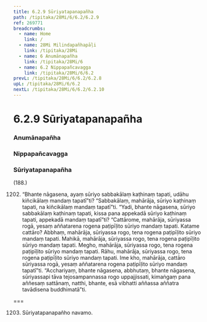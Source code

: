 ```yaml
---
title: 6.2.9 Sūriyatapanapañha
path: /tipitaka/28Mi/6/6.2/6.2.9
ref: 269771
breadcrumbs:
  - name: Home
    link: /
  - name: 28Mi Milindapañhapāḷi
    link: /tipitaka/28Mi
  - name: 6 Anumānapañha
    link: /tipitaka/28Mi/6
  - name: 6.2 Nippapañcavagga
    link: /tipitaka/28Mi/6/6.2
prevL: /tipitaka/28Mi/6/6.2/6.2.8
upL: /tipitaka/28Mi/6/6.2
nextL: /tipitaka/28Mi/6/6.2/6.2.10
---
```


# 6.2.9 Sūriyatapanapañha

### Anumānapañha

### Nippapañcavagga

### Sūriyatapanapañha

(188.)

1202. “Bhante nāgasena, ayaṃ sūriyo sabbakālaṃ kaṭhinaṃ tapati, udāhu kiñcikālaṃ mandaṃ tapatī”ti? “Sabbakālaṃ, mahārāja, sūriyo kaṭhinaṃ tapati, na kiñcikālaṃ mandaṃ tapatī”ti. “Yadi, bhante nāgasena, sūriyo sabbakālaṃ kaṭhinaṃ tapati, kissa pana appekadā sūriyo kaṭhinaṃ tapati, appekadā mandaṃ tapatī”ti? “Cattārome, mahārāja, sūriyassa rogā, yesaṃ aññatarena rogena paṭipīḷito sūriyo mandaṃ tapati. Katame cattāro? Abbhaṃ, mahārāja, sūriyassa rogo, tena rogena paṭipīḷito sūriyo mandaṃ tapati. Mahikā, mahārāja, sūriyassa rogo, tena rogena paṭipīḷito sūriyo mandaṃ tapati. Megho, mahārāja, sūriyassa rogo, tena rogena paṭipīḷito sūriyo mandaṃ tapati. Rāhu, mahārāja, sūriyassa rogo, tena rogena paṭipīḷito sūriyo mandaṃ tapati. Ime kho, mahārāja, cattāro sūriyassa rogā, yesaṃ aññatarena rogena paṭipīḷito sūriyo mandaṃ tapatī”ti. “Acchariyaṃ, bhante nāgasena, abbhutaṃ, bhante nāgasena, sūriyassapi tāva tejosampannassa rogo uppajjissati, kimaṅgaṃ pana aññesaṃ sattānaṃ, natthi, bhante, esā vibhatti aññassa aññatra tavādisena buddhimatā”ti.

===

1203. Sūriyatapanapañho navamo.




